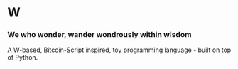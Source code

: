 # W

### We who wonder, wander wondrously within wisdom

A W-based, Bitcoin-Script inspired, toy programming language - built on top of Python.
